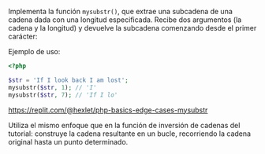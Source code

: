 Implementa la función `mysubstr()`, que extrae una subcadena de una cadena dada con una longitud especificada. Recibe dos argumentos (la cadena y la longitud) y devuelve la subcadena comenzando desde el primer carácter:

Ejemplo de uso:

```php
<?php

$str = 'If I look back I am lost';
mysubstr($str, 1); // 'I'
mysubstr($str, 7); // 'If I lo'
```

https://replit.com/@hexlet/php-basics-edge-cases-mysubstr

Utiliza el mismo enfoque que en la función de inversión de cadenas del tutorial: construye la cadena resultante en un bucle, recorriendo la cadena original hasta un punto determinado.
